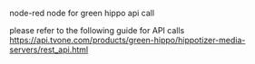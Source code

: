 node-red node for green hippo api call 

please refer to the following guide for API calls
https://api.tvone.com/products/green-hippo/hippotizer-media-servers/rest_api.html
